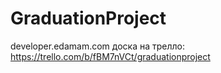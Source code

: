 # GraduationProject
developer.edamam.com
доска на трелло: https://trello.com/b/fBM7nVCt/graduationproject
